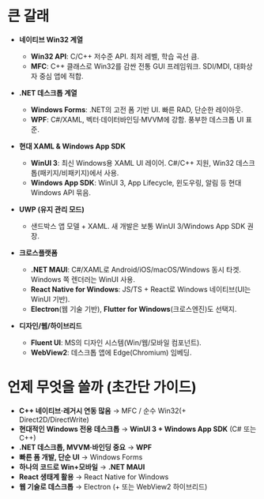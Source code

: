 # 큰 갈래

* **네이티브 Win32 계열**

  * **Win32 API**: C/C++ 저수준 API. 최저 레벨, 학습 곡선 큼.
  * **MFC**: C++ 클래스로 Win32를 감싼 전통 GUI 프레임워크. SDI/MDI, 대화상자 중심 앱에 적합.

* **.NET 데스크톱 계열**

  * **Windows Forms**: .NET의 고전 폼 기반 UI. 빠른 RAD, 단순한 레이아웃.
  * **WPF**: C#/XAML, 벡터·데이터바인딩·MVVM에 강함. 풍부한 데스크톱 UI 표준.

* **현대 XAML & Windows App SDK**

  * **WinUI 3**: 최신 Windows용 XAML UI 레이어. C#/C++ 지원, Win32 데스크톱(패키지/비패키지)에서 사용.
  * **Windows App SDK**: WinUI 3, App Lifecycle, 윈도우링, 알림 등 현대 Windows API 묶음.

* **UWP (유지 관리 모드)**

  * 샌드박스 앱 모델 + XAML. 새 개발은 보통 WinUI 3/Windows App SDK 권장.

* **크로스플랫폼**

  * **.NET MAUI**: C#/XAML로 Android/iOS/macOS/Windows 동시 타겟. Windows 쪽 렌더러는 WinUI 사용.
  * **React Native for Windows**: JS/TS + React로 Windows 네이티브(UI는 WinUI 기반).
  * **Electron**(웹 기술 기반), **Flutter for Windows**(크로스엔진)도 선택지.

* **디자인/웹/하이브리드**

  * **Fluent UI**: MS의 디자인 시스템(Win/웹/모바일 컴포넌트).
  * **WebView2**: 데스크톱 앱에 Edge(Chromium) 임베딩.

# 언제 무엇을 쓸까 (초간단 가이드)

* **C++ 네이티브·레거시 연동 많음** → MFC / 순수 Win32(+ Direct2D/DirectWrite)
* **현대적인 Windows 전용 데스크톱** → **WinUI 3 + Windows App SDK** (C# 또는 C++)
* **.NET 데스크톱, MVVM·바인딩 중요** → **WPF**
* **빠른 폼 개발, 단순 UI** → Windows Forms
* **하나의 코드로 Win+모바일** → **.NET MAUI**
* **React 생태계 활용** → React Native for Windows
* **웹 기술로 데스크톱** → Electron (+ 또는 WebView2 하이브리드)
